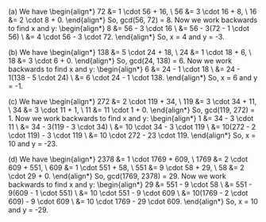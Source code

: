  (a) We have
\begin{align*}
72 &= 1 \cdot 56 + 16, \\
56 &= 3 \cdot 16 + 8, \\
16 &= 2 \cdot 8 + 0.
\end{align*}
So, gcd(56, 72) = 8. Now we work backwards to find x and y:
\begin{align*}
8 &= 56 - 3 \cdot 16 \\
&= 56 - 3(72 - 1 \cdot 56) \\
&= 4 \cdot 56 - 3 \cdot 72.
\end{align*}
So, x = 4 and y = -3.

(b) We have
\begin{align*}
138 &= 5 \cdot 24 + 18, \\
24 &= 1 \cdot 18 + 6, \\
18 &= 3 \cdot 6 + 0.
\end{align*}
So, gcd(24, 138) = 6. Now we work backwards to find x and y:
\begin{align*}
6 &= 24 - 1 \cdot 18 \\
&= 24 - 1(138 - 5 \cdot 24) \\
&= 6 \cdot 24 - 1 \cdot 138.
\end{align*}
So, x = 6 and y = -1.

(c) We have
\begin{align*}
272 &= 2 \cdot 119 + 34, \\
119 &= 3 \cdot 34 + 11, \\
34 &= 3 \cdot 11 + 1, \\
11 &= 11 \cdot 1 + 0.
\end{align*}
So, gcd(119, 272) = 1. Now we work backwards to find x and y:
\begin{align*}
1 &= 34 - 3 \cdot 11 \\
&= 34 - 3(119 - 3 \cdot 34) \\
&= 10 \cdot 34 - 3 \cdot 119 \\
&= 10(272 - 2 \cdot 119) - 3 \cdot 119 \\
&= 10 \cdot 272 - 23 \cdot 119.
\end{align*}
So, x = 10 and y = -23.

(d) We have
\begin{align*}
2378 &= 1 \cdot 1769 + 609, \\
1769 &= 2 \cdot 609 + 551, \\
609 &= 1 \cdot 551 + 58, \\
551 &= 9 \cdot 58 + 29, \\
58 &= 2 \cdot 29 + 0.
\end{align*}
So, gcd(1769, 2378) = 29. Now we work backwards to find x and y:
\begin{align*}
29 &= 551 - 9 \cdot 58 \\
&= 551 - 9(609 - 1 \cdot 551) \\
&= 10 \cdot 551 - 9 \cdot 609 \\
&= 10(1769 - 2 \cdot 609) - 9 \cdot 609 \\
&= 10 \cdot 1769 - 29 \cdot 609.
\end{align*}
So, x = 10 and y = -29.